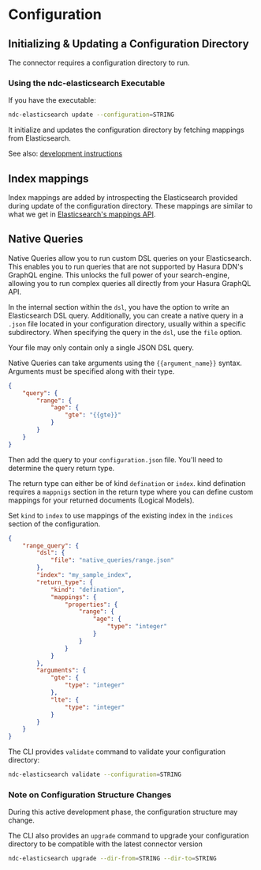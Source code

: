 # Configuration

## Initializing & Updating a Configuration Directory

The connector requires a configuration directory to run.

### Using the ndc-elasticsearch Executable

If you have the executable:

```bash
ndc-elasticsearch update --configuration=STRING
```
It initialize and updates the configuration directory by fetching mappings from Elasticsearch.

See also: [development instructions](./development.md)

## Index mappings

Index mappings are added by introspecting the Elasticsearch provided during update of the configuration directory.
These mappings are similar to what we get in [Elasticsearch's mappings API](https://www.elastic.co/guide/en/elasticsearch/reference/current/indices-get-mapping.html).

## Native Queries

Native Queries allow you to run custom DSL queries on your Elasticsearch. This enables you to run queries that are not supported by Hasura DDN's GraphQL engine. This unlocks the full power of your search-engine, allowing you to run complex queries all directly from your Hasura GraphQL API.

In the internal section within the `dsl`, you have the option to write an Elasticsearch DSL query. Additionally, you can create a native query in a `.json` file located in your configuration directory, usually within a specific subdirectory. When specifying the query in the `dsl`, use the `file` option.

Your file may only contain only a single JSON DSL query.

Native Queries can take arguments using the `{{argument_name}}` syntax. Arguments must be specified along with their type.

```json
{
    "query": {
        "range": {
            "age": {
                "gte": "{{gte}}"
            }
        }
    }
}
```

Then add the query to your `configuration.json` file. You'll need to determine the query return type.

The return type can either be of kind `defination` or `index`. kind defination requires a `mappnigs` section in the return type where
you can define custom mappings for your returned documents (Logical Models).

Set `kind` to `index` to use mappings of the existing index in the `indices` section of the configuration.

```json
{
    "range_query": {
        "dsl": {
            "file": "native_queries/range.json"
        },
        "index": "my_sample_index",
        "return_type": {
            "kind": "defination",
            "mappings": {
                "properties": {
                    "range": {
                        "age": {
                            "type": "integer"
                        }
                    }
                }
            }
        },
        "arguments": {
            "gte": {
                "type": "integer"
            },
            "lte": {
                "type": "integer"
            }
        }
    }
}
```

The CLI provides `validate` command to validate your configuration directory:

```bash
ndc-elasticsearch validate --configuration=STRING
```

### Note on Configuration Structure Changes

During this active development phase, the configuration structure may change.

The CLI also provides an `upgrade` command to upgrade your configuration directory to be compatible with the latest connector version

```bash
ndc-elasticsearch upgrade --dir-from=STRING --dir-to=STRING
